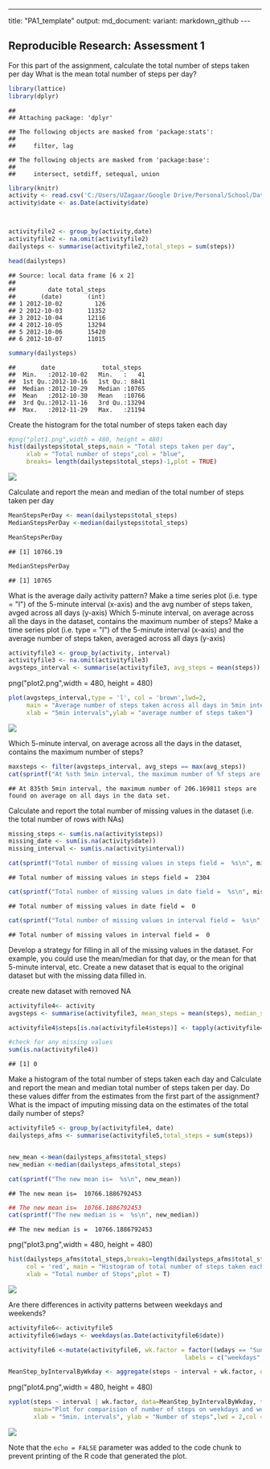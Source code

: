 ------------------------------------------------------------------------

title: "PA1\_template" output: md\_document: variant: markdown\_github ---

Reproducible Research: Assessment 1
-----------------------------------

For this part of the assignment, calculate the total number of steps taken per day What is the mean total number of steps per day?

``` r
library(lattice)
library(dplyr)
```

    ## 
    ## Attaching package: 'dplyr'

    ## The following objects are masked from 'package:stats':
    ## 
    ##     filter, lag

    ## The following objects are masked from 'package:base':
    ## 
    ##     intersect, setdiff, setequal, union

``` r
library(knitr)
activity <- read.csv('C:/Users/UZagaar/Google Drive/Personal/School/DataScienceTookkitclass/represearch/activity.csv', header = TRUE, sep = ",")
activity$date <- as.Date(activity$date)



activityfile2 <- group_by(activity,date)
activityfile2 <- na.omit(activityfile2)
dailysteps <- summarise(activityfile2,total_steps = sum(steps))

head(dailysteps)
```

    ## Source: local data frame [6 x 2]
    ## 
    ##         date total_steps
    ##       (date)       (int)
    ## 1 2012-10-02         126
    ## 2 2012-10-03       11352
    ## 3 2012-10-04       12116
    ## 4 2012-10-05       13294
    ## 5 2012-10-06       15420
    ## 6 2012-10-07       11015

``` r
summary(dailysteps)
```

    ##       date             total_steps   
    ##  Min.   :2012-10-02   Min.   :   41  
    ##  1st Qu.:2012-10-16   1st Qu.: 8841  
    ##  Median :2012-10-29   Median :10765  
    ##  Mean   :2012-10-30   Mean   :10766  
    ##  3rd Qu.:2012-11-16   3rd Qu.:13294  
    ##  Max.   :2012-11-29   Max.   :21194

Create the histogram for the total number of steps taken each day

``` r
#png("plot1.png",width = 480, height = 480)
hist(dailysteps$total_steps,main = "Total steps taken per day",
     xlab = "Total number of steps",col = "blue",
     breaks= length(dailysteps$total_steps)-1,plot = TRUE)
```

![](PA1_template_files/figure-markdown_github/unnamed-chunk-3-1.png)<!-- -->

Calculate and report the mean and median of the total number of steps taken per day

``` r
MeanStepsPerDay <- mean(dailysteps$total_steps)
MedianStepsPerDay <-median(dailysteps$total_steps)

MeanStepsPerDay
```

    ## [1] 10766.19

``` r
MedianStepsPerDay
```

    ## [1] 10765

What is the average daily activity pattern? Make a time series plot (i.e. type = "l") of the 5-minute interval (x-axis) and the avg number of steps taken, avged across all days (y-axis) Which 5-minute interval, on average across all the days in the dataset, contains the maximum number of steps? Make a time series plot (i.e. type = "l") of the 5-minute interval (x-axis) and the average number of steps taken, averaged across all days (y-axis)

``` r
activityfile3 <- group_by(activity, interval)
activityfile3 <- na.omit(activityfile3)
avgsteps_interval <- summarise(activityfile3, avg_steps = mean(steps)) 
```

png("plot2.png",width = 480, height = 480)

``` r
plot(avgsteps_interval,type = 'l', col = 'brown',lwd=2,
     main = "Average number of steps taken across all days in 5min intervals",
     xlab = "5min intervals",ylab = "average number of steps taken")
```

![](PA1_template_files/figure-markdown_github/unnamed-chunk-6-1.png)<!-- -->

Which 5-minute interval, on average across all the days in the dataset, contains the maximum number of steps?

``` r
maxsteps <- filter(avgsteps_interval, avg_steps == max(avg_steps))
cat(sprintf("At %sth 5min interval, the maximum number of %f steps are found on average on all days in the data set. \n", maxsteps$interval, maxsteps$avg_steps))
```

    ## At 835th 5min interval, the maximum number of 206.169811 steps are found on average on all days in the data set.

Calculate and report the total number of missing values in the dataset (i.e. the total number of rows with NAs)

``` r
missing_steps <- sum(is.na(activity$steps))
missing_date <- sum(is.na(activity$date))
missing_interval <- sum(is.na(activity$interval))

cat(sprintf("Total number of missing values in steps field =  %s\n", missing_steps))
```

    ## Total number of missing values in steps field =  2304

``` r
cat(sprintf("Total number of missing values in date field =  %s\n", missing_date))
```

    ## Total number of missing values in date field =  0

``` r
cat(sprintf("Total number of missing values in interval field =  %s\n",missing_interval))
```

    ## Total number of missing values in interval field =  0

Develop a strategy for filling in all of the missing values in the dataset.
For example, you could use the mean/median for that day, or the mean for that 5-minute interval, etc. Create a new dataset that is equal to the original dataset but with the missing data filled in.

create new dataset with removed NA

``` r
activityfile4<- activity
avgsteps <- summarise(activityfile3, mean_steps = mean(steps), median_steps = median(steps))

activityfile4$steps[is.na(activityfile4$steps)] <- tapply(activityfile4$steps, activityfile4$interval, mean, na.rm = TRUE)

#check for any missing values 
sum(is.na(activityfile4))
```

    ## [1] 0

Make a histogram of the total number of steps taken each day and Calculate and report the mean and median total number of steps taken per day. Do these values differ from the estimates from the first part of the assignment? What is the impact of imputing missing data on the estimates of the total daily number of steps?

``` r
activityfile5 <- group_by(activityfile4, date)
dailysteps_afms <- summarise(activityfile5,total_steps = sum(steps))


new_mean <-mean(dailysteps_afms$total_steps)
new_median <-median(dailysteps_afms$total_steps)

cat(sprintf("The new mean is=  %s\n", new_mean))
```

    ## The new mean is=  10766.1886792453

``` r
## The new mean is=  10766.1886792453
cat(sprintf("The new median is =  %s\n", new_median))
```

    ## The new median is =  10766.1886792453

png("plot3.png",width = 480, height = 480)

``` r
hist(dailysteps_afms$total_steps,breaks=length(dailysteps_afms$total_steps)-1, 
     col = 'red', main = "Histogram of total number of steps taken each day",
     xlab = "Total number of Steps",plot = T)
```

![](PA1_template_files/figure-markdown_github/unnamed-chunk-11-1.png)<!-- -->

Are there differences in activity patterns between weekdays and weekends?

``` r
activityfile6<- activityfile5
activityfile6$wdays <- weekdays(as.Date(activityfile6$date))

activityfile6 <-mutate(activityfile6, wk.factor = factor((wdays == "Sunday" | wdays == "Saturday"),levels = c(FALSE,TRUE),
                                                 labels = c("weekdays","weekends")))

MeanStep_byIntervalByWkday <- aggregate(steps ~ interval + wk.factor, data=activityfile6, FUN="mean")
```

png("plot4.png",width = 480, height = 480)

``` r
xyplot(steps ~ interval | wk.factor, data=MeanStep_byIntervalByWkday, type="l", grid=T, layout=c(1,2),
       main="Plot for comparision of number of steps on weekdays and weekends",
       xlab = "5min. intervals", ylab = "Number of steps",lwd = 2,col = "blue")
```

![](PA1_template_files/figure-markdown_github/unnamed-chunk-13-1.png)<!-- -->

Note that the `echo = FALSE` parameter was added to the code chunk to prevent printing of the R code that generated the plot.

